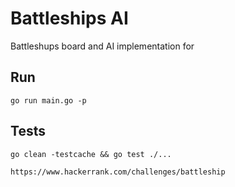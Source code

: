 # Battleships AI

Battleshups board and AI implementation for

## Run

```
go run main.go -p
```

## Tests

```
go clean -testcache && go test ./...
```

```
https://www.hackerrank.com/challenges/battleship
```
